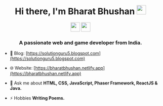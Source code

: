 <h1 align="center">Hi there, I'm Bharat Bhushan <img src="https://i.ibb.co/QFS7BHC/handWave.gif" height="30px" width="30px"></h1>

<div align="center">
<a href="https://www.instagram.com/bharatbhushan055"><img src="https://upload.wikimedia.org/wikipedia/commons/thumb/a/a5/Instagram_icon.png/2048px-Instagram_icon.png" height="30px" width="30px"></a> <a href="https://in.linkedin.com/in/bharat-bhushan-84330b1b8"><img src="https://www.pngplay.com/wp-content/uploads/12/LinkedIn-PNG-HD-Images.png" height="30px" width="30px"></a>
</div>
<h3 align="center">A passionate web and game developer from India.</h3>

- 📝 Blog: [https://solutionguru5.blogspot.com](https://solutionguru5.blogspot.com)
- 🌐 Website: [https://bharatbhushan.netlify.app](https://bharatbhushan.netlify.app)

- 💬 Ask me about **HTML, CSS, JavaScript, Phaser Framework, ReactJS & Java.**
  
- ⚡ Hobbies **Writing Poems.**

